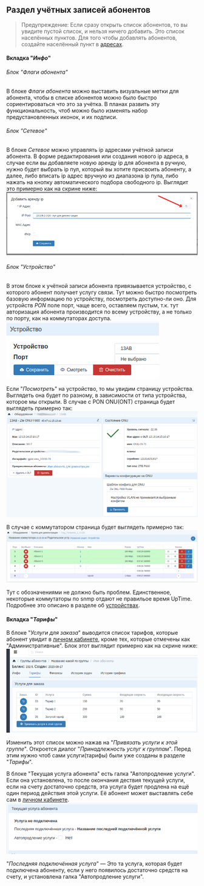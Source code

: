 ## Раздел учётных записей абонентов

> Предупреждение:
Если сразу открыть список абонентов, то вы увидите пустой список, и нельзя ничего добавить. Это список населённых пунктов. Для того чтобы добавлять абонентов, создайте населённый пункт в [адресах](addresses.md).


#### Вкладка "*Инфо*"

###### Блок "*Флаги абонента*"

В блоке *Флаги абонента* можно выставить визуальные метки для абонента, чтобы в списке абонентов можно было быстро сориентироваться что это за учётка.
В планах развить эту функциональность, чтоб можно было изменять набор предустановленных иконок, и их подписи.

###### Блок "*Сетевое*"

В блоке *Сетевое* можно управлять ip адресами учётной записи абонента.
В форме редактирования или создания нового ip адреса, в случае если вы добавляете новую аренду ip для абонента в ручную, нужно будет выбрать ip пул, который вы хотите присвоить абоненту, а далее, либо вписать ip адрес вручную из диапазона ip пула, либо нажать на кнопку автоматического подбора свободного ip. Выглядит это примерно как на скрине ниже:
![](../assets/customer_ip_lease_form.png)

###### Блок "*Устройство*"

В этом блоке к учётной записи абонента привязывается устройство, с которого абонент получает услугу связи. Тут можно быстро посмотреть базовую информацию по устройству, посмотреть доступно-ли оно. Для устройств *PON* поле порт, чаще всего, оставляем пустым, т.к. тут авторизация абонента производится по всему устройству, а не только по порту, как на коммутаторах доступа.
![](../assets/customer_device_block.png)

Если "*Посмотреть*" на устройство, то мы увидим страницу устройства. Выглядеть она будет по разному, в зависимости от типа устройства, которое мы открыли. В случае с PON ONU(ONT) страница будет выглядеть примерно так:
![](../assets/device_onu.png)

В случае с коммутатором страница будет выглядеть примерно так:
![](../assets/device_switch.png)

Тут с обозначениями не должно быть проблем. Единственное, некоторые коммутаторы по snmp отдают не правильое время UpTime. Подробнее это описано в разделе об [устройствах](devices.md).


#### Вкладка "*Тарифы*"

В блоке "*Услуги для заказа*" выводится список тарифов, которые абонент увидит в [личном кабинете](lk.md), кроме тех, которые отмечены как "Административные".
Блок этот выглядит примерно как на скрине ниже:
![](../assets/customer_services.png)

Изменить этот список можно нажав на "*Привязать услуги к этой группе*". Откроется диалог "*Принадлежность услуг к группам*". Перед этим нужно чтоб сами услуги(тарифы) были уже созданы в разделе "*Тарифы*".

В блоке "Текущая услуга абонента" есть галка "Автопродление услуги". Если она установлена, то после окончания дествия текущей услуги, если на счету достаточно средств, эта услуга будет продлена на ещё один период действия этой услуги. Её абонент может выставлять себе сам в [личном кабинете](lk.md).
![](../assets/last_connected_service.png)

"*Последняя подключённая услуга*" — Это та услуга, которая будет подключена
абоненту, если у него появилось достаточно средств на счету, и установлена
галка "Автопродление услуги".